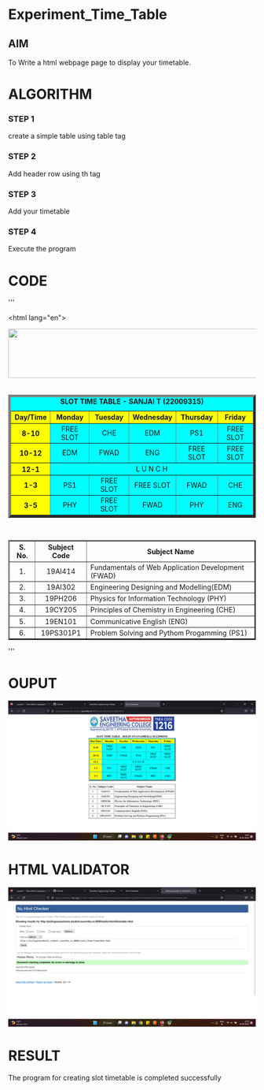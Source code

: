 # Experiment_Time_Table

## AIM
To Write a html webpage page to display your timetable.

# ALGORITHM
### STEP 1
create a simple table using table tag

### STEP 2
Add header row using th tag

### STEP 3
Add your timetable

### STEP 4
Execute the program

# CODE
'''
<!DOCTYPE html>
<html lang="en">
<head>
<title>Slot Timetable</title>
</head>
<body>
<center>
<img src="/static/images/logo.jpeg" height="100" width="540">
</center>
<br>
<table align="center" width="540" cellspacing="2" cellpadding="4" border="5" bgcolor="cyan">
<caption><b>SLOT TIME TABLE - SANJAI T (22009315)</b></caption>
<tr align="center">
<th bgcolor="yellow">Day/Time</th>
<th bgcolor="yellow">Monday</th>
<th bgcolor="yellow">Tuesday</th>
<th bgcolor="yellow">Wednesday</th>
<th bgcolor="yellow">Thursday</th>
<th bgcolor="yellow">Friday</th>
</tr>
<tr align="center">
<th bgcolor="yellow">8-10</th>
<td>FREE SLOT</td>
<td>CHE</td>
<td>EDM</td>
<td>PS1</td>
<td>FREE SLOT</td>
</tr>
<tr align="center">
<th bgcolor="yellow">10-12</th>
<td>EDM</td>
<td>FWAD</td>
<td>ENG</td>
<td>FREE SLOT</td>
<td>FREE SLOT</td>
</tr>
<tr>
<th bgcolor="yellow">12-1</th>
<td colspan="5" align="center">L U N C H</td>
</tr>
<tr align="center">
<th bgcolor="yellow">1-3</th>
<td >PS1 </td>
<td>FREE SLOT</td>
<td>FREE SLOT</td>
<td>FWAD</td>
<td>CHE</td>
</tr>
<tr align="center">
<th bgcolor="yellow">3-5</th>
<td>PHY</td>
<td>FREE SLOT</td>
<td>FWAD</td>
<td>PHY</td>
<td>ENG</td>
</tr>
</table>
<br>
<table align="center" cellspacing="2" cellpadding="4" border="2">
<tr align="center">
<th>S. No.</th>
<th>Subject Code</th>
<th>Subject Name</th>
</tr>
<tr>
<td align="center">1.</td>
<td align="center">19AI414</td>
<td>Fundamentals of Web Application Development (FWAD)</td>
</tr>
<tr>
<td align="center">2.</td>
<td align="center">19AI302</td>
<td>Engineering Designing and Modelling(EDM)</td>
</tr>
<tr>
<td align="center">3.</td>
<td align="center">19PH206</td>
<td>Physics for Information Technology (PHY)</td>
</tr>
<tr>
<td align="center">4.</td>
<td align="center">19CY205</td>
<td>Principles of Chemistry in Engineering (CHE)</td>
</tr>
<tr>
<td align="center">5.</td>
<td align="center">19EN101</td>
<td>Communicative English (ENG)</td>
</tr>
<tr>
<td align="center">6.</td>
<td align="center">19PS301P1</td>
<td>Problem Solving and Pythom Progamming (PS1)</td>
</tr>
</table>
</body>
</html>
'''

# OUPUT
![OUTPUT](./timetable1.png)

# HTML VALIDATOR
![HTML VALIDATOR](./valid1.png)

# RESULT
The program for creating slot timetable is completed successfully 
